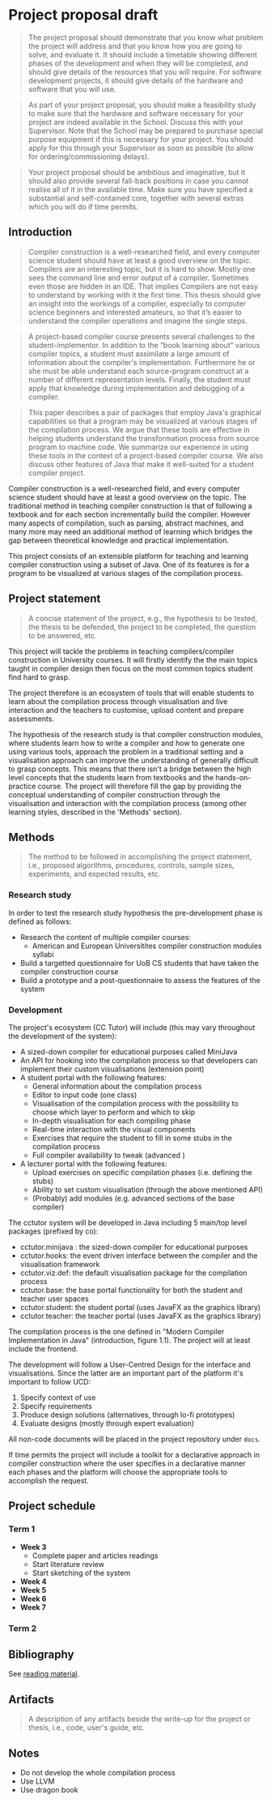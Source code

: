 # Project proposal draft

> The project proposal should demonstrate that you know what problem the project will address and that you know how you are going to solve, and evaluate it. It should include a timetable showing different phases of the development and when they will be completed, and should give details of the resources that you will require. For software development projects, it should give details of the hardware and software that you will use.

> As part of your project proposal, you should make a feasibility study to make sure that the hardware and software necessary for your project are indeed available in the School. Discuss this with your Supervisor. Note that the School may be prepared to purchase special purpose equipment if this is necessary for your project. You should apply for this through your Supervisor as soon as possible (to allow for ordering/commissioning delays).

> Your project proposal should be ambitious and imaginative, but it should also provide several fall-back positions in case you cannot realise all of it in the available time. Make sure you have specified a substantial and self-contained core, together with several extras which you will do if time permits.

## Introduction

> Compiler construction is a well-researched field, and every computer science student should
have at least a good overview on the topic. Compilers are an interesting topic, but it is hard
to show. Mostly one sees the command line and error output of a compiler. Sometimes even
those are hidden in an IDE. That implies Compilers are not easy to understand by working
with it the first time. This thesis should give an insight into the workings of a compiler,
especially to computer science beginners and interested amateurs, so that it’s easier to
understand the compiler operations and imagine the single steps.

> A project-based compiler course presents several challenges to the student-implementor. In addition to the “book learning about” various compiler topics, a student must assimilate a large amount of information about the compiler's implementation. Furthermore he or she must be able understand each source-program construct at a number of different representation levels. Finally, the student must apply that knowledge during implementation and debugging of a compiler.

> This paper describes a pair of packages that employ Java's graphical capabilities so that a program may be visualized at various stages of the compilation process. We argue that these tools are effective in helping students understand the transformation process from source program to machine code. We summarize our experience in using these tools in the context of a project-based compiler course. We also discuss other features of Java that make it well-suited for a student compiler project.

Compiler construction is a well-researched field, and every computer science student should have at least a good
overview on the topic. The traditional method in teaching compiler construction is that of following
a textbook and for each section incrementally build the compiler.
However many aspects of compilation, such as parsing, abstract machines, and many more may need an additional
method of learning which bridges the gap between theoretical knowledge and practical implementation.

This project consists of an extensible platform for teaching and learning compiler construction
using a subset of Java. One of its features is for a program to be visualized at various stages of the compilation process.

## Project statement

> A concise statement of the project, e.g., the hypothesis to be tested, the thesis to be 
defended, the project to be completed, the question to be answered, etc. 

This project will tackle the problems in teaching compilers/compiler construction in University courses.
It will firstly identify the the main topics taught in compiler design then focus
on the most common topics student find hard to grasp.

The project therefore is an ecosystem of tools that will enable students to learn about the compilation
process through visualisation and live interaction and the teachers to customise, upload content and prepare assessments.

The hypothesis of the research study is that compiler construction modules, where students learn how to write a
compiler and how to generate one using various tools, approach the problem in a traditional setting and
a visualisation approach can improve the understanding of generally difficult to grasp concepts.
This means that there isn't a bridge between the high level concepts that the students learn from
textbooks and the hands-on-practice course. The project will therefore fill the gap
by providing the conceptual understanding of compiler construction through the visualisation
and interaction with the compilation process (among other learning styles, described in the 'Methods' section).

## Methods

> The method to be followed in accomplishing the project statement, i.e., proposed algorithms, procedures,
controls, sample sizes, experiments, and expected results, etc. 

### Research study

In order to test the research study hypothesis the pre-development phase is defined as follows:

- Research the content of multiple compiler courses:
    * American and European Universitites compiler construction modules syllabi
- Build a targetted questionnaire for UoB CS students that have taken the compiler construction course
- Build a prototype and a post-questionnaire to assess the features of the system

### Development

The project's ecosystem (CC Tutor) will include (this may vary throughout the development of the system):

- A sized-down compiler for educational purposes called MiniJava
- An API for hooking into the compilation process so that developers can implement their custom visualisations (extension point)
- A student portal with the following features:
    * General information about the compilation process
    * Editor to input code (one class)
    * Visualisation of the compilation process with the possibility to choose which layer to perform and which to skip
    * In-depth visualisation for each compiling phase
    * Real-time interaction with the visual components
    * Exercises that require the student to fill in some stubs in the compilation process
    * Full compiler availability to tweak (advanced )
- A lecturer portal with the following features:
    * Upload exercises on specific compilation phases (i.e. defining the stubs)
    * Ability to set custom visualisation (through the above mentioned API)
    * (Probably) add modules (e.g. advanced sections of the base compiler)

The cctutor system will be developed in Java including 5 main/top level packages (prefixed by co):

- cctutor.minijava : the sized-down compiler for educational purposes
- cctutor.hooks: the event driven interface between the compiler and the visualisation framework
- cctutor.viz.def: the default visualisation package for the compilation process
- cctutor.base: the base portal functionality for both the student and teacher user spaces
- cctutor.student: the student portal (uses JavaFX as the graphics library)
- cctutor.teacher: the teacher portal (uses JavaFX as the graphics library)

The compilation process is the one defined in "Modern Compiler Implementation in Java" (introduction, figure 1.1).
The project will at least include the frontend.

The development will follow a User-Centred Design for the interface and visualisations.
Since the latter are an important part of the platform it's important to follow UCD:

1. Specify context of use
2. Specify requirements
3. Produce design solutions (alternatives, through lo-fi prototypes)
4. Evaluate designs (mostly through expert evaluation)

All non-code documents will be placed in the project repository under `docs`.

If time permits the project will include a toolkit for a declarative approach in compiler construction
where the user specifies in a declarative manner each phases and the platform
will choose the appropriate tools to accomplish the request.

## Project schedule

### Term 1

- **Week 3**
    * Complete paper and articles readings
    * Start literature review
    * Start sketching of the system
- **Week 4**
- **Week 5**
- **Week 6**
- **Week 7**

### Term 2


## Bibliography

See [reading material](material/).

## Artifacts

> A description of any artifacts beside the write-up for the project or thesis, i.e., code, user's guide, etc. 

## Notes

- Do not develop the whole compilation process
- Use LLVM
- Use dragon book